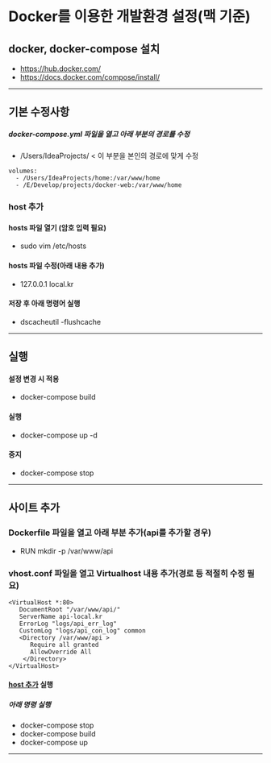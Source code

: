 # Docker를 이용한 개발환경 설정(맥 기준)

## docker, docker-compose 설치
- https://hub.docker.com/
- https://docs.docker.com/compose/install/
***

## 기본 수정사항
##### docker-compose.yml 파일을 열고 아래 부분의 경로를 수정
* /Users/IdeaProjects/ < 이 부분을 본인의 경로에 맞게 수정
<pre><code>volumes:
  - /Users/IdeaProjects/home:/var/www/home
  - /E/Develop/projects/docker-web:/var/www/home 
</code></pre>

### host 추가<a id="host-add"></a>
#### hosts 파일 열기 (암호 입력 필요)
* sudo vim /etc/hosts
#### hosts 파일 수정(아래 내용 추가)
* 127.0.0.1     local.kr
#### 저장 후 아래 명령어 실행
* dscacheutil -flushcache
***

## 실행
#### 설정 변경 시 적용
- docker-compose build
#### 실행
- docker-compose up -d
#### 중지
- docker-compose stop
***

## 사이트 추가
### Dockerfile 파일을 열고 아래 부분 추가(api를 추가할 경우)
* RUN mkdir -p /var/www/api
### vhost.conf 파일을 열고 Virtualhost 내용 추가(경로 등 적절히 수정 필요)
<pre><code>&lt;VirtualHost *:80&gt;
   DocumentRoot "/var/www/api/"
   ServerName api-local.kr
   ErrorLog "logs/api_err_log"
   CustomLog "logs/api_con_log" common
   &lt;Directory /var/www/api &gt;
      Require all granted
      AllowOverride All
    &lt;/Directory&gt;
&lt;/VirtualHost&gt;</code></pre>
#### [host 추가](#host-add) 실행
##### 아래 명령 실행
- docker-compose stop
- docker-compose build
- docker-compose up
***

